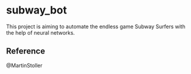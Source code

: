 # subway_bot
This project is aiming to automate the endless game Subway Surfers with the help of neural networks.

## Reference
@MartinStoller

